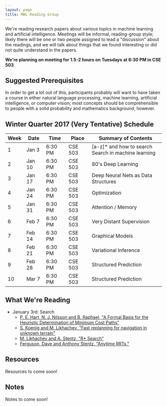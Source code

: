 ```yaml
---
layout: page
title: MWL Reading Group
---
```


We're reading research papers about various topics in machine learning and
artificial intelligence. Meetings will be informal, reading-group style; likely
there will be one or two people assigned to lead a "discussion" about the
readings, and we will talk about things that we found interesting or did not
quite understand in the papers.

**We're planning on meeting for 1.5-2 hours on Tuesdays at 6:30 PM in CSE 503**

## Suggested Prerequisites

In order to get a lot out of this, participants probably will want to have taken
a course in either natural language processing, machine learning, artificial
intelligence, or computer vision; most concepts should be comprehensible to
people with a solid probability and mathematics background, however.

## Winter Quarter 2017 (Very Tentative) Schedule

| Week | Date | Time | Place | Summary of Contents |
|------|------|------|-------|-----------------------------------------------------|
| 1 | Jan 3 | 6:30 PM | CSE 503 | [a-z]* and how to search<br>Search in machine learning |
| 2 | Jan 10 | 6:30 PM | CSE 503 | 80's Deep Learning |
| 3 | Jan 17 | 6:30 PM | CSE 503 | Deep Neural Nets as Data Structures |
| 4 | Jan 24 | 6:30 PM | CSE 503 | Optimization |
| 5 | Jan 31 | 6:30 PM | CSE 503 | Attention / Memory |
| 6 | Feb 7 | 6:30 PM | CSE 503 | Very Distant Supervision |
| 7 | Feb 14 | 6:30 PM | CSE 503 | Graphical Models |
| 8 | Feb 21 | 6:30 PM | CSE 503 | Variational Inference |
| 9 | Feb 28 | 6:30 PM | CSE 503 | Structured Prediction |
| 10 | Mar 7 | 6:30 PM | CSE 503 | Structured Prediction |

## What We're Reading

- January 3rd: Search
  - [P. E. Hart, N. J. Nilsson and B. Raphael, "A Formal Basis for the Heuristic Determination of Minimum Cost Paths"](http://ai.stanford.edu/~nilsson/OnlinePubs-Nils/PublishedPapers/astar.pdf)
  - [S. Koenig and M. Likhachev, "Fast replanning for navigation in unknown terrain"](https://pdfs.semanticscholar.org/e782/3d7c5fdf7145e241fc70b13958815231eee8.pdf)
  - [M. Likhachev and A. Stentz, "R* Search"](https://pdfs.semanticscholar.org/8807/f78517dbe60acb44434bfd901ce14b24b01b.pdf)
  - [Ferguson, Dave and Anthony Stentz. "Anytime RRTs."](https://pdfs.semanticscholar.org/0978/cf6a89df6b6146c93550621d39f95c838175.pdf)
  
## Resources

Resources to come soon!

## Notes

Notes to come soon!
